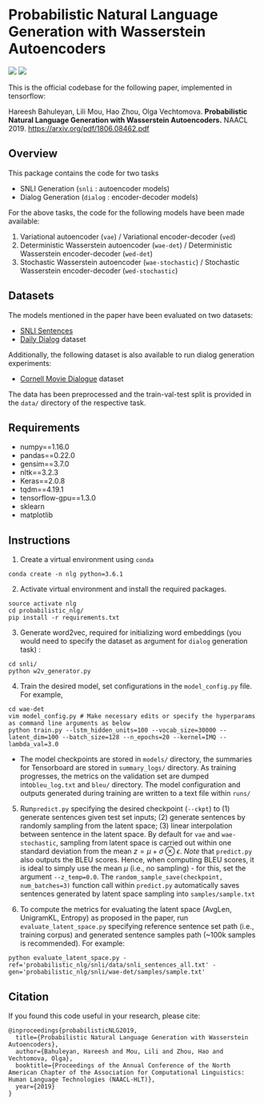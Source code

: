 
# Probabilistic Natural Language Generation with Wasserstein Autoencoders

![](https://img.shields.io/badge/python-3.6-brightgreen.svg) ![](https://img.shields.io/badge/tensorflow-1.3.0-orange.svg)

This is the official codebase for the following paper, implemented in tensorflow:

Hareesh Bahuleyan, Lili Mou, Hao Zhou, Olga Vechtomova. **Probabilistic Natural Language Generation with Wasserstein Autoencoders.** NAACL 2019. https://arxiv.org/pdf/1806.08462.pdf

## Overview
This package contains the code for two tasks
- SNLI Generation (`snli` : autoencoder models) 
- Dialog Generation (`dialog` : encoder-decoder models)

For the above tasks, the code for the following models have been made available:
1. Variational autoencoder (`vae`) /  Variational encoder-decoder (`ved`)
2. Deterministic Wasserstein autoencoder (`wae-det`) /  Deterministic Wasserstein encoder-decoder (`wed-det`)
3. Stochastic Wasserstein autoencoder (`wae-stochastic`) /  Stochastic Wasserstein encoder-decoder (`wed-stochastic`)

## Datasets
The models mentioned in the paper have been evaluated on two datasets:
 - [SNLI Sentences](https://nlp.stanford.edu/projects/snli/) 
 - [Daily Dialog](http://yanran.li/dailydialog.html) dataset

Additionally, the following dataset is also available to run dialog generation experiments:
 - [Cornell Movie Dialogue](https://www.cs.cornell.edu/~cristian/Cornell_Movie-Dialogs_Corpus.html) dataset

The data has been preprocessed and the train-val-test split is provided in the `data/` directory of the respective task.

## Requirements
- numpy==1.16.0
- pandas==0.22.0
- gensim==3.7.0
- nltk==3.2.3
- Keras==2.0.8
- tqdm==4.19.1
- tensorflow-gpu==1.3.0
- sklearn
- matplotlib

## Instructions
1. Create a virtual environment using `conda`
```
conda create -n nlg python=3.6.1
```
2. Activate virtual environment and install the required packages. 
```
source activate nlg
cd probabilistic_nlg/
pip install -r requirements.txt
```
3. Generate word2vec, required for initializing word embeddings (you would need to specify the dataset as argument for `dialog` generation task) :
```
cd snli/
python w2v_generator.py
```
4. Train the desired model, set configurations in the `model_config.py` file. For example,
```
cd wae-det
vim model_config.py # Make necessary edits or specify the hyperparams as command line arguments as below
python train.py --lstm_hidden_units=100 --vocab_size=30000 --latent_dim=100 --batch_size=128 --n_epochs=20 --kernel=IMQ --lambda_val=3.0
``` 
- The model checkpoints are stored in `models/` directory, the summaries for Tensorboard are stored in `summary_logs/` directory. As training progresses, the metrics on the validation set are dumped into`bleu_log.txt`  and `bleu/` directory. The model configuration and outputs generated during training are written to a text file within `runs/` 
5. Run`predict.py` specifying the desired checkpoint (`--ckpt`) to (1) generate sentences given test set inputs; (2) generate sentences by randomly sampling from the latent space; (3) linear interpolation between sentence in the latent space. 
By default for `vae` and `wae-stochastic`, sampling from latent space is carried out within one standard deviation from the mean $z = \mu + \sigma \otimes \epsilon$. *Note* that `predict.py` also outputs the BLEU scores. Hence, when computing BLEU scores, it is ideal to simply use the mean $\mu$ (i.e., no sampling) - for this, set the argument `--z_temp=0.0`. 
The `random_sample_save(checkpoint, num_batches=3)` function call within `predict.py` automatically saves sentences generated by latent space sampling into `samples/sample.txt`

6. To compute the metrics for evaluating the latent space (AvgLen, UnigramKL, Entropy) as proposed in the paper, run `evaluate_latent_space.py` specifying reference sentence set path (i.e., training corpus) and generated sentence samples path (~100k samples is recommended). For example:
```
python evaluate_latent_space.py -ref='probabilistic_nlg/snli/data/snli_sentences_all.txt' -gen='probabilistic_nlg/snli/wae-det/samples/sample.txt'
```
## Citation
If you found this code useful in your research, please cite:
```
@inproceedings{probabilisticNLG2019,
  title={Probabilistic Natural Language Generation with Wasserstein Autoencoders},
  author={Bahuleyan, Hareesh and Mou, Lili and Zhou, Hao and Vechtomova, Olga},
  booktitle={Proceedings of the Annual Conference of the North American Chapter of the Association for Computational Linguistics: Human Language Technologies (NAACL-HLT)},
  year={2019}
}
```
